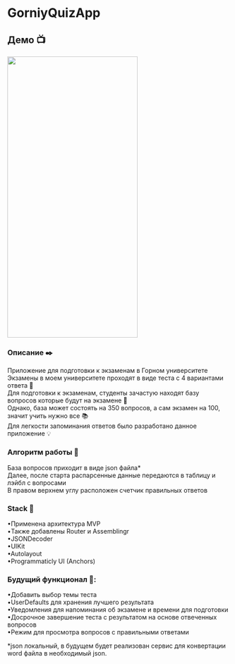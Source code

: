# GorniyQuizApp
## Демо 📺
<img src="https://github.com/grilyuk/GorniyQuizApp/blob/main/IMG_6912.GIF" width="295" height="638" /><br />
### Описание ✒️<br />
Приложение для подготовки к экзаменам в Горном университете<br />
Экзамены в моем университете проходят в виде теста с 4 вариантами ответа 📃<br />
Для подготовки к экзаменам, студенты зачастую находят базу вопросов которые будут на экзамене 📖<br />
Однако, база может состоять на 350 вопросов, а сам экзамен на 100, значит учить нужно все 📚<br />
Для легкости запоминания ответов было разработано данное приложение 💡<br />

### Алгоритм работы 🤖
База вопросов приходит в виде json файла*<br />
Далее, после старта распарсенные данные передаются в таблицу и лэйбл с вопросами<br />
В правом верхнем углу расположен счетчик правильных ответов<br />

### Stack 🥞
•Применена архитектура MVP<br />
•Также добавлены Router и Assemblingr<br />
•JSONDecoder<br />
•UIKit<br />
•Autolayout<br />
•Programmaticly UI (Anchors)<br />

### Будущий функционал 🔮:<br />
•Добавить выбор темы теста<br />
•UserDefaults для хранения лучшего результата<br />
•Уведомления для напоминания об экзамене и времени для подготовки<br />
•Досрочное завершение теста с результатом на основе отвеченных вопросов<br />
•Режим для просмотра вопросов с правильными ответами<br />

*json локальный, в будущем будет реализован сервис для конвертации word файла в необходимый json.
